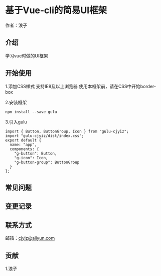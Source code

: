 # 基于Vue-cli的简易UI框架

作者：浪子

## 介绍
学习vue时做的UI框架


## 开始使用
1.添加CSS样式
支持IE8及以上浏览器
使用本框架前，请在CSS中开始border-box



2.安装框架
```
npm install --save gulu
```

3.引入gulu
```
import { Button, ButtonGroup, Icon } from "gulu-cjyiz";
import "gulu-cjyiz/dist/index.css";
export default {
  name: "app",
  components: {
    "g-button": Button,
    "g-icon": Icon,
    "g-button-group": ButtonGroup
  }
};
```


## 常见问题



## 变更记录


## 联系方式
邮箱：cjyiz@aliyun.com


## 贡献
1.浪子